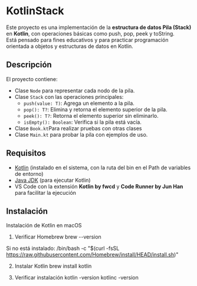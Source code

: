 # KotlinStack

Este proyecto es una implementación de la **estructura de datos Pila (Stack)** en **Kotlin**, con operaciones básicas como push, pop, peek y toString.  
Está pensado para fines educativos y para practicar programación orientada a objetos y estructuras de datos en Kotlin.

## Descripción

El proyecto contiene:

- Clase `Node` para representar cada nodo de la pila.
- Clase `Stack` con las operaciones principales:
  - `push(value: T)`: Agrega un elemento a la pila.
  - `pop(): T?`: Elimina y retorna el elemento superior de la pila.
  - `peek(): T?`: Retorna el elemento superior sin eliminarlo.
  - `isEmpty(): Boolean`: Verifica si la pila está vacía.
- Clase `Book.kt`Para realizar pruebas con otras clases
- Clase `Main.kt` para probar la pila con ejemplos de uso.


## Requisitos

- [Kotlin](https://kotlinlang.org/docs/command-line.html) (instalado en el sistema, con la ruta del bin en el Path de variables de entorno)
- [Java JDK](https://www.oracle.com/java/technologies/javase-downloads.html) (para ejecutar Kotlin)
- VS Code con la extensión **Kotlin by fwcd** y **Code Runner by Jun Han** para facilitar la ejecución

## Instalación

Instalación de Kotlin en macOS
1. Verificar Homebrew
    brew --version

Si no está instalado:
    /bin/bash -c "$(curl -fsSL https://raw.githubusercontent.com/Homebrew/install/HEAD/install.sh)"

2. Instalar Kotlin
    brew install kotlin

3. Verificar instalación
    kotlin -version
    kotlinc -version




